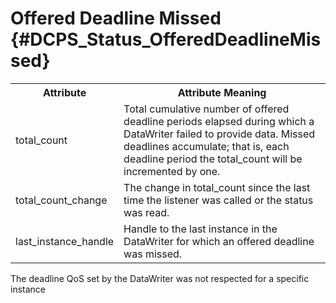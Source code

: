 Offered Deadline Missed              {#DCPS_Status_OfferedDeadlineMissed}
=======================


<table>
    <tr>
        <th>Attribute</th>
        <th>Attribute Meaning</th>
    </tr>
    <tr>
        <td>total_count</td>
        <td>Total cumulative number of offered deadline periods elapsed during
            which a DataWriter failed to provide data. Missed deadlines
            accumulate; that is, each deadline period the total_count will be
            incremented by one.</td>
    </tr>
    <tr>
        <td>total_count_change</td>
        <td>The change in total_count since the last time the listener was called or
            the status was read.</td>
    </tr>
    <tr>
        <td>last_instance_handle</td>
        <td>Handle to the last instance in the DataWriter for which an offered
            deadline was missed.</td>
    </tr>
</table>

The deadline QoS set by the DataWriter was not respected for a specific instance
